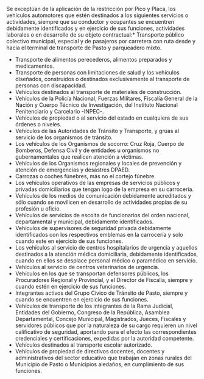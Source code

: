 Se exceptúan de la aplicación de la restricción por Pico y Placa, los vehículos automotores que estén destinados a los siguientes servicios o actividades, siempre que su conductor y ocupantes se encuentren debidamente identificados y en ejercicio de sus funciones, actividades laborales o en desarrollo de su objeto contractual:\* Transporte público colectivo municipal, especial y de pasajeros por carretera con ruta desde y hacia el terminal de transporte de Pasto y parqueadero mixto.

- Transporte de alimentos perecederos, alimentos preparados y medicamentos.
- Transporte de personas con limitaciones de salud y los vehículos diseñados, construidos o destinados exclusivamente al transporte de personas con discapacidad.
- Vehículos destinados al transporte de materiales de construcción.
- Vehículos de la Policía Nacional, Fuerzas Militares, Fiscalía General de la Nación y Cuerpo Técnico de Investigación, del Instituto Nacional Penitenciario y Carcelario -INPEC-.
- Vehículos de propiedad o al servicio del estado en cualquiera de sus órdenes o niveles.
- Vehículos de las Autoridades de Tránsito y Transporte, y grúas al servicio de los organismos de tránsito.
- Los vehículos de los Organismos de socorro: Cruz Roja, Cuerpo de Bomberos, Defensa Civil y de entidades u organismos no gubernamentales que realicen atención a víctimas.
- Vehículos de los Organismos regionales y locales de prevención y atención de emergencias y desastres DPAED.
- Carrozas o coches fúnebres, más no el cortejo fúnebre.
- Los vehículos operativos de las empresas de servicios públicos y privadas domiciliarios que tengan logo de la empresa en su carrocería.
- Vehículos de los medios de comunicación debidamente acreditados y sólo cuando se movilicen en desarrollo de actividades propias de su profesión u oficio.
- Vehículos de servicios de escolta de funcionarios del orden nacional, departamental y municipal, debidamente identificados.
- Vehículos de supervisores de seguridad privada debidamente identificados con los respectivos emblemas en la carrocería y solo cuando este en ejercicio de sus funciones.
- Los vehículos al servicio de centros hospitalarios de urgencia y aquellos destinados a la atención médica domiciliaria, debidamente identificados, cuando en ellos se desplace personal médico o paramédico en servicio.
- Vehículos al servicio de centros veterinarios de urgencia.
- Vehículos en los que se transportan defensores públicos, los Procuradores Regional y Provincial, y el Director de Fiscalía, siempre y cuando estén en ejercicio de sus funciones.
- Integrantes activos del Grupo Cívico de Tránsito de Pasto, siempre y cuando se encuentren en ejercicio de sus funciones.
- Vehículos de transporte de los integrantes de la Rama Judicial, Entidades del Gobierno, Congreso de la República, Asamblea Departamental, Concejo Municipal, Magistrados, Jueces, Fiscales y servidores públicos que por la naturaleza de su cargo requieren un nivel calificativo de seguridad, aportando para el efecto las correspondientes credenciales y certificaciones, expedidas por la autoridad competente.
- Vehículos destinados al transporte escolar autorizado.
- Vehículos de propiedad de directivos docentes, docentes y administrativos del sector educativo que trabajan en zonas rurales del Municipio de Pasto o Municipios aledaños, en cumplimiento de sus funciones.
